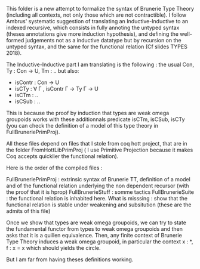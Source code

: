 This folder is a new attempt to formalize the syntax of Brunerie Type Theory
(including all contexts, not only those which are not contractible). I follow
Ambrus' systematic suggestion of translating an Inductive-Inductive to an indexed recursive,
which consists in fully annoting the untyped syntax (theses annotations give more
induction hypothesis), and defining the well-formed judgements not as a inductive datatype but
by recursion on the untyped syntax, and the same for the functional relation (Cf slides TYPES 2018).

The Inductive-Inductive part I am translating is the following :
the usual Con, Ty : Con -> U, Tm : ..
but also:
- isContr : Con → U
- isCTy : ∀ Γ , isContr Γ → Ty Γ → U
- isCTm : ..
- isCSub : ..

This is because the proof by induction that types are weak omega groupoids works with these
additionnals predicate isCTm, isCSub, isCTy (you can check the definition of a model of this type theory
in FullBruneriePrimProj).

All these files depend on files that I stole from coq hott project, that are in the folder FromHottLibPrimProj
( I use Primitive Projection because it makes Coq accepts quicklier the functional relation).

Here is the order of the compiled files :

FullBruneriePrimProj : extrinsic syntax of Brunerie TT, definition of a model and of the functional
  relation underlying the non dependent recursor (with the proof that it is hprop)
FullBrunerieStuff : somme tactics
FullBrunerieSuite : the functional relation is inhabited here. What is misssing : show that the functional
  relation is stable under weakening and subsitution (these are the admits of this file)
  
  
Once we show that types are weak omega groupoids, we can try to state the fundamental functor from types 
to weak omega groupoids and then asks that it is a quillen equivalence.
Then, any finite context of Brunerie Type Theory induces a weak omega groupoid, in particular the context
x : *, f : x = x which should yields the circle.

But I am far from having theses definitions working.




